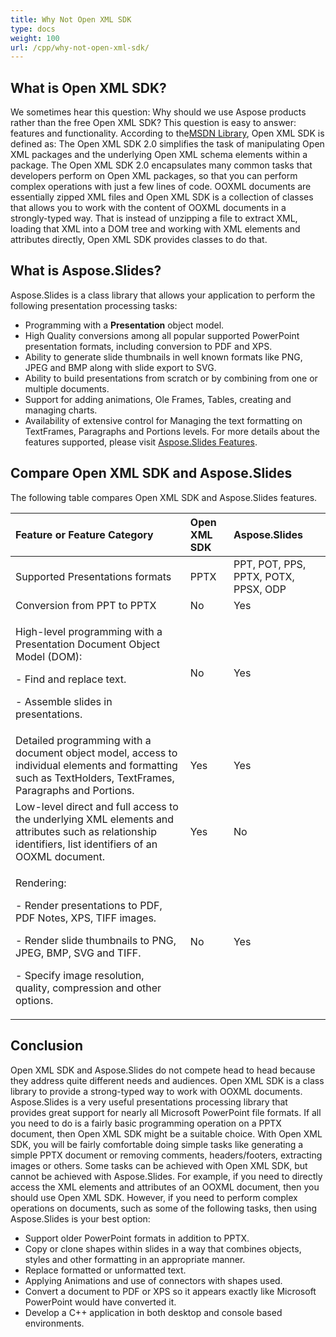 ```yaml
---
title: Why Not Open XML SDK
type: docs
weight: 100
url: /cpp/why-not-open-xml-sdk/
---
```


## **What is Open XML SDK?**
We sometimes hear this question: Why should we use Aspose products rather than the free Open XML SDK? This question is easy to answer: features and functionality. According to the[MSDN Library](http://msdn.microsoft.com/en-us/library/bb448854.aspx), Open XML SDK is defined as: The Open XML SDK 2.0 simplifies the task of manipulating Open XML packages and the underlying Open XML schema elements within a package. The Open XML SDK 2.0 encapsulates many common tasks that developers perform on Open XML packages, so that you can perform complex operations with just a few lines of code. OOXML documents are essentially zipped XML files and Open XML SDK is a collection of classes that allows you to work with the content of OOXML documents in a strongly-typed way. That is instead of unzipping a file to extract XML, loading that XML into a DOM tree and working with XML elements and attributes directly, Open XML SDK provides classes to do that.
## **What is Aspose.Slides?**
Aspose.Slides is a class library that allows your application to perform the following presentation processing tasks:

- Programming with a **Presentation** object model.
- High Quality conversions among all popular supported PowerPoint presentation formats, including conversion to PDF and XPS.
- Ability to generate slide thumbnails in well known formats like PNG, JPEG and BMP along with slide export to SVG.
- Ability to build presentations from scratch or by combining from one or multiple documents.
- Support for adding animations, Ole Frames, Tables, creating and managing charts.
- Availability of extensive control for Managing the text formatting on TextFrames, Paragraphs and Portions levels.
  For more details about the features supported, please visit [Aspose.Slides Features](https://docs-qa.aspose.com/display/slidesnet/Product+Overview).
## **Compare Open XML SDK and Aspose.Slides**
The following table compares Open XML SDK and Aspose.Slides features.

|**Feature or Feature Category**|**Open XML SDK**|**Aspose.Slides**|
| :- | :- | :- |
|Supported Presentations formats|PPTX|PPT, POT, PPS, PPTX, POTX, PPSX, ODP|
|Conversion from PPT to PPTX|No|Yes|
|<p>High-level programming with a Presentation Document Object Model (DOM):</p><p>- Find and replace text.</p><p>- Assemble slides in presentations.</p>|No|Yes|
|Detailed programming with a document object model, access to individual elements and formatting such as TextHolders, TextFrames, Paragraphs and Portions.|Yes|Yes|
|Low-level direct and full access to the underlying XML elements and attributes such as relationship identifiers, list identifiers of an OOXML document.|Yes|No|
|<p>Rendering:</p><p>- Render presentations to PDF, PDF Notes, XPS, TIFF images.</p><p>- Render slide thumbnails to PNG, JPEG, BMP, SVG and TIFF.</p><p>- Specify image resolution, quality, compression and other options.</p>|No|Yes|

## **Conclusion**
Open XML SDK and Aspose.Slides do not compete head to head because they address quite different needs and audiences. Open XML SDK is a class library to provide a strong-typed way to work with OOXML documents. Aspose.Slides is a very useful presentations processing library that provides great support for nearly all Microsoft PowerPoint file formats. If all you need to do is a fairly basic programming operation on a PPTX document, then Open XML SDK might be a suitable choice. With Open XML SDK, you will be fairly comfortable doing simple tasks like generating a simple PPTX document or removing comments, headers/footers, extracting images or others. Some tasks can be achieved with Open XML SDK, but cannot be achieved with Aspose.Slides. For example, if you need to directly access the XML elements and attributes of an OOXML document, then you should use Open XML SDK. However, if you need to perform complex operations on documents, such as some of the following tasks, then using Aspose.Slides is your best option:

- Support older PowerPoint formats in addition to PPTX.
- Copy or clone shapes within slides in a way that combines objects, styles and other formatting in an appropriate manner.
- Replace formatted or unformatted text.
- Applying Animations and use of connectors with shapes used.
- Convert a document to PDF or XPS so it appears exactly like Microsoft PowerPoint would have converted it.
- Develop a C++ application in both desktop and console based environments.
